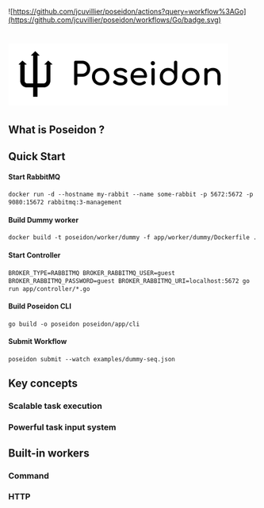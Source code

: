![https://github.com/jcuvillier/poseidon/actions?query=workflow%3AGo](https://github.com/jcuvillier/poseidon/workflows/Go/badge.svg)

# ![Poseidon](docs/assets/poseidon.png)

## What is Poseidon ?

## Quick Start

#### Start RabbitMQ
```
docker run -d --hostname my-rabbit --name some-rabbit -p 5672:5672 -p 9080:15672 rabbitmq:3-management
```
#### Build Dummy worker
```
docker build -t poseidon/worker/dummy -f app/worker/dummy/Dockerfile .
```
#### Start Controller
```
BROKER_TYPE=RABBITMQ BROKER_RABBITMQ_USER=guest BROKER_RABBITMQ_PASSWORD=guest BROKER_RABBITMQ_URI=localhost:5672 go run app/controller/*.go
```
#### Build Poseidon CLI
```
go build -o poseidon poseidon/app/cli
```
#### Submit Workflow
```
poseidon submit --watch examples/dummy-seq.json
```

## Key concepts

### Scalable task execution

### Powerful task input system

## Built-in workers

### Command

### HTTP
